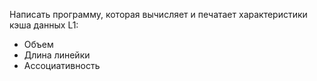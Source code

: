 Написать программу, которая вычисляет и печатает характеристики кэша данных L1:
* Объем
* Длина линейки
* Ассоциативность
